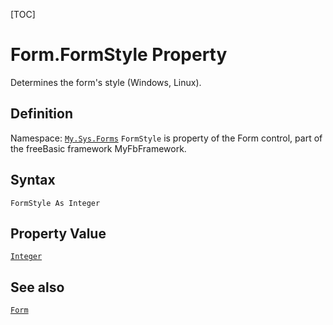 [TOC]
# Form.FormStyle Property
Determines the form's style (Windows, Linux).
## Definition
Namespace: [`My.Sys.Forms`](My.Sys.Forms.md)
`FormStyle` is property of the Form control, part of the freeBasic framework MyFbFramework.
## Syntax
```freeBasic
FormStyle As Integer
```
## Property Value
[`Integer`]("https://www.freebasic.net/wiki/KeyPgInteger")
## See also
[`Form`](Form.md)
